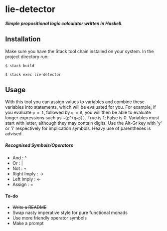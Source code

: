 # lie-detector

##### Simple propositional logic calculator written in Haskell.


## Installation
Make sure you have the Stack tool chain installed on your system. In the project directory run:

`$ stack build`

`$ stack exec lie-detector`


## Usage
With this tool you can assign values to variables and combine these variables into statements, which will be evaluated for you. For example,
if you evaluate  `p = 1`, followed by `q = 0`, you will then be able to evaluate longer expressions such as `¬(p^(q→p))`. True is 1; False is 0. Variables must start with letter, although they may contain digits. Use the Alt-Gr key with 'y' or 'i' respectively for implication symbols. Heavy use of parentheses is advised.

##### Recognised Symbols/Operators
* And : ^
* Or : |
* Not : ¬
* Right Imply : →
* Left Imply : ←
* Assign : = 


#### To-do
* ~~Write a README~~
* Swap nasty imperative style for pure functional monads
* Use more friendly operator symbols
* Make a prompt
